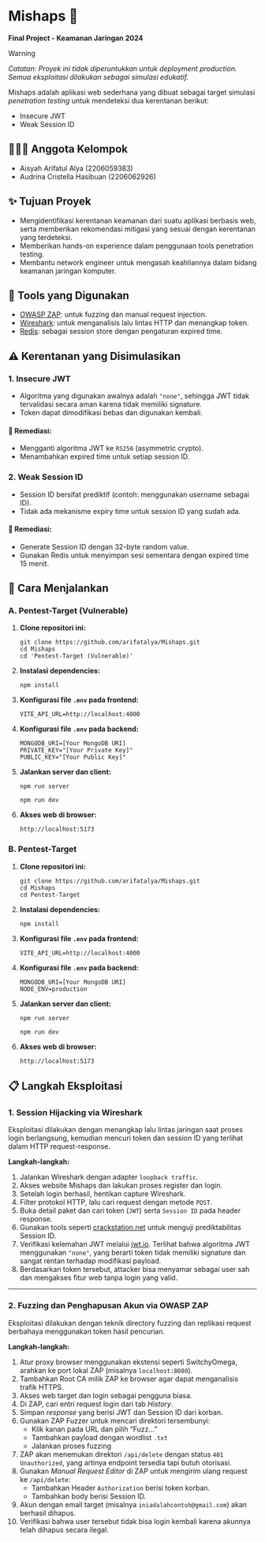# Mishaps 🧨

**Final Project - Keamanan Jaringan 2024**
> [!Warning]
> *Catatan: Proyek ini tidak diperuntukkan untuk deployment production. Semua eksploitasi dilakukan sebagai simulasi edukatif.*

Mishaps adalah aplikasi web sederhana yang dibuat sebagai target simulasi *penetration testing* untuk mendeteksi dua kerentanan berikut:
- Insecure JWT
- Weak Session ID

## 👩🏻‍💻 Anggota Kelompok
- Aisyah Arifatul Alya (2206059383)
- Audrina Cristella Hasibuan (2206062926)

## ✨ Tujuan Proyek
- Mengidentifikasi kerentanan keamanan dari suatu aplikasi berbasis web, serta memberikan rekomendasi mitigasi yang sesuai dengan kerentanan yang terdeteksi.
- Memberikan hands-on experience dalam penggunaan tools penetration testing.
- Membantu network engineer untuk mengasah keahliannya dalam bidang keamanan jaringan komputer. 

## 🔧 Tools yang Digunakan
- [OWASP ZAP](https://www.zaproxy.org/): untuk fuzzing dan manual request injection.
- [Wireshark](https://www.wireshark.org/): untuk menganalisis lalu lintas HTTP dan menangkap token.
- [Redis](https://redis.io/): sebagai session store dengan pengaturan expired time.

## ⚠️ Kerentanan yang Disimulasikan
### 1. Insecure JWT
- Algoritma yang digunakan awalnya adalah `"none"`, sehingga JWT tidak tervalidasi secara aman karena tidak memiliki signature.
- Token dapat dimodifikasi bebas dan digunakan kembali.

#### 🔐 Remediasi:
- Mengganti algoritma JWT ke `RS256` (asymmetric crypto).
- Menambahkan expired time untuk setiap session ID.

### 2. Weak Session ID
- Session ID bersifat prediktif (contoh: menggunakan username sebagai ID).
- Tidak ada mekanisme expiry time untuk session ID yang sudah ada.

#### 🔐 Remediasi:
- Generate Session ID dengan 32-byte random value.
- Gunakan Redis untuk menyimpan sesi sementara dengan expired time 15 menit.

## 🚀 Cara Menjalankan

### **A. Pentest-Target (Vulnerable)**
1. **Clone repositori ini:**
   ```
   git clone https://github.com/arifatalya/Mishaps.git
   cd Mishaps
   cd 'Pentest-Target (Vulnerable)'
   ```

2. **Instalasi dependencies:**
   ```
   npm install
   ```

3. **Konfigurasi file `.env` pada frontend:**
   ```env
   VITE_API_URL=http://localhost:4000
   ```
   
4. **Konfigurasi file `.env` pada backend:**
   ```env
   MONGODB_URI=[Your MongoDB URI]
   PRIVATE_KEY="[Your Private Key]"
   PUBLIC_KEY="[Your Public Key]"
   ```

5. **Jalankan server dan client:**
    ```
    npm run server
    ```
    ```
    npm run dev
    ```

6. **Akses web di browser:**
   ```
   http://localhost:5173
   ```
### B. Pentest-Target

1. **Clone repositori ini:**
   ```
   git clone https://github.com/arifatalya/Mishaps.git
   cd Mishaps
   cd Pentest-Target 
   ```

2. **Instalasi dependencies:**
   ```
   npm install
   ```

3. **Konfigurasi file `.env` pada frontend:**
   ```env
   VITE_API_URL=http://localhost:4000
   ```
   
4. **Konfigurasi file `.env` pada backend:**
   ```env
   MONGODB_URI=[Your MongoDB URI]
   NODE_ENV=production
   ```

5. **Jalankan server dan client:**
    ```
    npm run server
    ```
    ```
    npm run dev
    ```

6. **Akses web di browser:**
   ```
   http://localhost:5173
   ```
   
## 📋 Langkah Eksploitasi
### 1. **Session Hijacking via Wireshark**
Eksploitasi dilakukan dengan menangkap lalu lintas jaringan saat proses login berlangsung, kemudian mencuri token dan session ID yang terlihat dalam HTTP request-response.

**Langkah-langkah:**
1. Jalankan Wireshark dengan adapter `loopback traffic`.
2. Akses website Mishaps dan lakukan proses register dan login.
3. Setelah login berhasil, hentikan capture Wireshark.
4. Filter protokol HTTP, lalu cari request dengan metode `POST`.
5. Buka detail paket dan cari token (`JWT`) serta `Session ID` pada header response.
6. Gunakan tools seperti [crackstation.net](https://crackstation.net/) untuk menguji prediktabilitas Session ID.
7. Verifikasi kelemahan JWT melalui [jwt.io](https://jwt.io). Terlihat bahwa algoritma JWT menggunakan `"none"`, yang berarti token tidak memiliki signature dan sangat rentan terhadap modifikasi payload.
8. Berdasarkan token tersebut, attacker bisa menyamar sebagai user sah dan mengakses fitur web tanpa login yang valid.

---

### 2. **Fuzzing dan Penghapusan Akun via OWASP ZAP**
Eksploitasi dilakukan dengan teknik directory fuzzing dan replikasi request berbahaya menggunakan token hasil pencurian.

**Langkah-langkah:**
1. Atur proxy browser menggunakan ekstensi seperti SwitchyOmega, arahkan ke port lokal ZAP (misalnya `localhost:8080`).
2. Tambahkan Root CA milik ZAP ke browser agar dapat menganalisis trafik HTTPS.
3. Akses web target dan login sebagai pengguna biasa.
4. Di ZAP, cari entri request login dari tab *History*.
5. Simpan *response* yang berisi JWT dan Session ID dari korban.
6. Gunakan ZAP Fuzzer untuk mencari direktori tersembunyi:
   - Klik kanan pada URL dan pilih “Fuzz…”
   - Tambahkan payload dengan wordlist `.txt`
   - Jalankan proses fuzzing
7. ZAP akan menemukan direktori `/api/delete` dengan status `401 Unauthorized`, yang artinya endpoint tersedia tapi butuh otorisasi.
8. Gunakan *Manual Request Editor* di ZAP untuk mengirim ulang request ke `/api/delete`:
   - Tambahkan Header `Authorization` berisi token korban.
   - Tambahkan body berisi Session ID.
9. Akun dengan email target (misalnya `iniadalahcontoh@gmail.com`) akan berhasil dihapus.
10. Verifikasi bahwa user tersebut tidak bisa login kembali karena akunnya telah dihapus secara ilegal.

